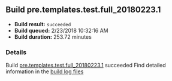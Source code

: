 ## Build pre.templates.test.full_20180223.1
- **Build result:** `succeeded`
- **Build queued:** 2/23/2018 10:32:16 AM
- **Build duration:** 253.72 minutes
### Details
Build [pre.templates.test.full_20180223.1](https://winappstudio.visualstudio.com/web/build.aspx?pcguid=a4ef43be-68ce-4195-a619-079b4d9834c2&builduri=vstfs%3a%2f%2f%2fBuild%2fBuild%2f25125) succeeded
Find detailed information in the [build log files](https://uwpctdiags.blob.core.windows.net/buildlogs/pre.templates.test.full_20180223.1_logs.zip)
